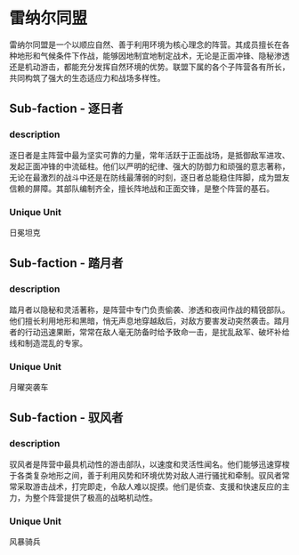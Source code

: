 # 雷纳尔同盟

雷纳尔同盟是一个以顺应自然、善于利用环境为核心理念的阵营。其成员擅长在各种地形和气候条件下作战，能够因地制宜地制定战术，无论是正面冲锋、隐秘渗透还是机动游击，都能充分发挥自然环境的优势。联盟下属的各个子阵营各有所长，共同构筑了强大的生态适应力和战场多样性。

## Sub-faction - 逐日者

### description

逐日者是主阵营中最为坚实可靠的力量，常年活跃于正面战场，是抵御敌军进攻、发起正面冲锋的中流砥柱。他们以严明的纪律、强大的防御力和顽强的意志著称，无论在最激烈的战斗中还是在防线最薄弱的时刻，逐日者总能稳住阵脚，成为盟友信赖的屏障。其部队编制齐全，擅长阵地战和正面交锋，是整个阵营的基石。

### Unique Unit

日冕坦克

## Sub-faction - 踏月者

### description

踏月者以隐秘和灵活著称，是阵营中专门负责偷袭、渗透和夜间作战的精锐部队。他们擅长利用地形和黑暗，悄无声息地穿越敌后，对敌方要害发动突然袭击。踏月者的行动迅速果断，常常在敌人毫无防备时给予致命一击，是扰乱敌军、破坏补给线和制造混乱的专家。

### Unique Unit

月曜突袭车

## Sub-faction - 驭风者

### description

驭风者是阵营中最具机动性的游击部队，以速度和灵活性闻名。他们能够迅速穿梭于各类复杂地形之间，善于利用风势和环境优势对敌人进行骚扰和牵制。驭风者常常采取游击战术，打完即走，令敌人难以捉摸。他们是侦查、支援和快速反应的主力，为整个阵营提供了极高的战略机动性。

### Unique Unit

风暴骑兵